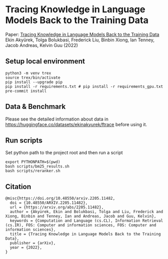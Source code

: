 # Tracing Knowledge in Language Models Back to the Training Data

Paper: [Tracing Knowledge in Language Models Back to the Training Data](https://arxiv.org/abs/2205.11482)   
Ekin Akyürek, Tolga Bolukbasi, Frederick Liu, Binbin Xiong, Ian Tenney, Jacob Andreas, Kelvin Guu (2022)

## Setup local environment
```SHELL
python3 -m venv trex
source trex/bin/activate
pip install --upgrade pip
pip install -r requirements.txt # pip install -r requirements_gpu.txt
pre-commit install
```

## Data & Benchmark
Please see the detailed information about data in https://huggingface.co/datasets/ekinakyurek/ftrace before using it.

## Run scripts

Set python path to the project root and then run a script
```SHELL
export PYTHONPATH=$(pwd)
bash scripts/bm25_results.sh
bash scripts/reranker.sh
```


## Citation
```
@misc{https://doi.org/10.48550/arxiv.2205.11482,
  doi = {10.48550/ARXIV.2205.11482},
  url = {https://arxiv.org/abs/2205.11482},
  author = {Akyürek, Ekin and Bolukbasi, Tolga and Liu, Frederick and Xiong, Binbin and Tenney, Ian and Andreas, Jacob and Guu, Kelvin},
  keywords = {Computation and Language (cs.CL), Information Retrieval (cs.IR), FOS: Computer and information sciences, FOS: Computer and information sciences},
  title = {Tracing Knowledge in Language Models Back to the Training Data},
  publisher = {arXiv},
  year = {2022}, 
}
```